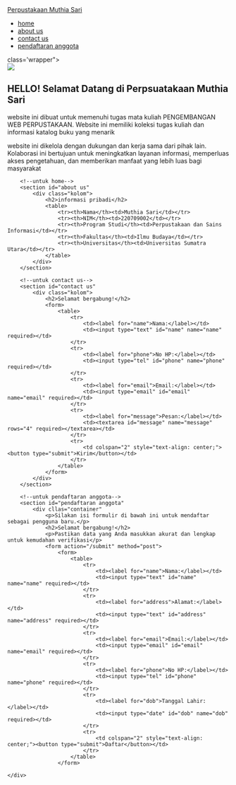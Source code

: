 <!DOCTYPE html>
<html lang="en"
<head>
    <meta charset="UTF-8">
    <meta name="viewport" content="width=device-width, initial-sacale=1.0">
    <title>Perpustakaan Muthia Sari</title>
    <link rel="stylesheet" href="style.css"
</head>
<body>
    <nav>
        <div class="wraper">
            <div class="logo"><a href=''>Perpustakaan Muthia Sari</a></div>
            <div class="menu">
                <ul>
                    <li><a href="home">home</a></li>
                    <li><a href="about us">about us</a></li>
                    <li><a href="contact us">contact us</a></li>
                    <li><a href="pendaftaran anggota">pendaftaran anggota</a></li>
                </ul>
            </div>
        </div>
    </nav>
    <div> class='wrapper">
        <!--untuk home-->
        <section id="home">
            <img src="https://www.freepik.com/free-vector/people-library-flat-vector-illustration_9176169.htm#fromView=search&page=1&position=13&uuid=e163468b-33db-424b-a232-c1790643f0ac&query=perpustakaan"/>
            <div class="kolom">
                <h2> HELLO! Selamat Datang di Perpsuatakaan Muthia Sari </h2>
                <p class="deskripsi"> website ini dibuat untuk memenuhi tugas mata kuliah PENGEMBANGAN WEB PERPUSTAKAAN. Website ini memiliki koleksi tugas kuliah dan informasi katalog buku yang menarik </p> 
                <p>website ini dikelola dengan dukungan dan kerja sama dari pihak lain. Kolaborasi ini bertujuan untuk meningkatkan layanan informasi, memperluas akses pengetahuan, dan memberikan manfaat yang lebih luas bagi masyarakat</p>
                <p><a href="https://library.usu.ac.id/" target="_blank"><Perpustakaan USU></a></p> 
        </section>

        <!--untuk home-->
        <section id="about us"
            <div class="kolom">
                <h2>informasi pribadi</h2>
                <table>
                    <tr><th>Nama</th><td>Muthia Sari</td></tr>
                    <tr><th>NIM</th><td>220709002</td></tr>
                    <tr><th>Program Studi</th><td>Perpustakaan dan Sains Informasi</td></tr>
                    <tr><th>Fakultas</th><td>Ilmu Budaya</td></tr>
                    <tr><th>Universitas</th><td>Universitas Sumatra Utara</td></tr>
                </table>
            </div>
        </section>

        <!--untuk contact us-->
        <section id="contact us"
            <div class="kolom">
                <h2>Selamat bergabung!</h2>
                <form>
                    <table>
                        <tr>
                            <td><label for="name">Nama:</label></td>
                            <td><input type="text" id="name" name="name" required></td>
                        </tr>
                        <tr>
                            <td><label for="phone">No HP:</label></td>
                            <td><input type="tel" id="phone" name="phone" required></td>
                        </tr>
                        <tr>
                            <td><label for="email">Email:</label></td>
                            <td><input type="email" id="email" name="email" required></td>
                        </tr>
                        <tr>
                            <td><label for="message">Pesan:</label></td>
                            <td><textarea id="message" name="message" rows="4" required></textarea></td>
                        </tr>
                        <tr>
                            <td colspan="2" style="text-align: center;"><button type="submit">Kirim</button></td>
                        </tr>
                    </table>
                </form>
            </div>
        </section>

        <!--untuk pendaftaran anggota-->
        <section id="pendaftaran anggota"
            <div cllas="container"
                <p>Silakan isi formulir di bawah ini untuk mendaftar sebagai pengguna baru.</p>
                <h2>Selamat bergabung!</h2>
                <p>Pastikan data yang Anda masukkan akurat dan lengkap untuk kemudahan verifikasi</p>
                <form action="/submit" method="post">
                    <form>
                        <table>
                            <tr>
                                <td><label for="name">Nama:</label></td>
                                <td><input type="text" id="name" name="name" required></td>
                            </tr>
                            <tr>
                                <td><label for="address">Alamat:</label></td>
                                <td><input type="text" id="address" name="address" required></td>
                            </tr>
                            <tr>
                                <td><label for="email">Email:</label></td>
                                <td><input type="email" id="email" name="email" required></td>
                            </tr>
                            <tr>
                                <td><label for="phone">No HP:</label></td>
                                <td><input type="tel" id="phone" name="phone" required></td>
                            </tr>
                            <tr>
                                <td><label for="dob">Tanggal Lahir:</label></td>
                                <td><input type="date" id="dob" name="dob" required></td>
                            </tr>
                            <tr>
                                <td colspan="2" style="text-align: center;"><button type="submit">Daftar</button></td>
                            </tr>
                        </table>
                    </form>
                    
    </div>

</body>
<html>
